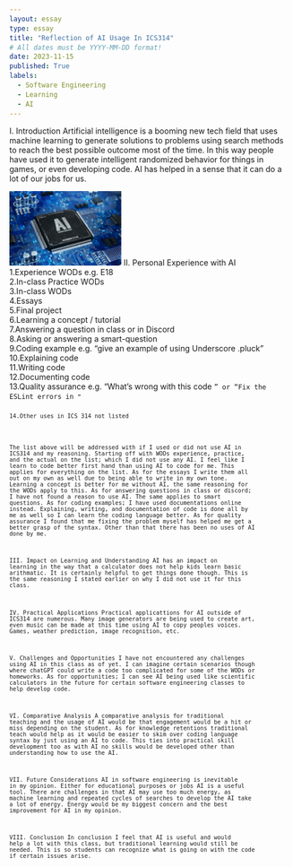 ```yaml
---
layout: essay
type: essay
title: "Reflection of AI Usage In ICS314"
# All dates must be YYYY-MM-DD format!
date: 2023-11-15
published: True
labels:
  - Software Engineering
  - Learning
  - AI
---
```

I. Introduction
Artificial intelligence is a booming new tech field that uses machine learning to generate solutions to problems
using search methods to reach the best possible outcome most of the time. In this way people have used it to 
generate intelligent randomized behavior for things in games, or even developing code. AI has helped in a sense
that it can do a lot of our jobs for us.

<img width="200px" class="rounded float-start pe-4" src="artificial-intelligence-AI-computer-chip.jpg">
II. Personal Experience with AI<br>
1.Experience WODs e.g. E18<br>
2.In-class Practice WODs<br>
3.In-class WODs<br>
4.Essays<br>
5.Final project<br>
6.Learning a concept / tutorial<br>
7.Answering a question in class or in Discord<br>
8.Asking or answering a smart-question<br>
9.Coding example e.g. “give an example of using Underscore .pluck”<br>
10.Explaining code<br>
11.Writing code<br>
12.Documenting code<br>
13.Quality assurance e.g. “What’s wrong with this code <code here>” or “Fix the ESLint errors in <code here>”<br>
14.Other uses in ICS 314 not listed<br>

  
The list above will be addressed with if I used or did not use AI in ICS314 and my reasoning. Starting off with WODs
experience, practice, and the actual on the list; which I did not use any AI. I feel like I learn to code better first
hand than using AI to code for me. This applies for everything on the list. As for the essays I write them all out on my own
as well due to being able to write in my own tone. Learning a concept is better for me without AI, the same reasoning for the WODs 
apply to this. As for answering questions in class or discord; I have not found a reason to use AI. The same applies 
to smart questions. As for coding examples; I have used documentations online instead. Explaining, writing, and documentation
of code is done all by me as well so I can learn the coding language better. As for quality assurance I found that me
fixing the problem myself has helped me get a better grasp of the syntax. Other than that there has been no uses of AI
done by me.

III. Impact on Learning and Understanding
AI has an impact on learning in the way that a calculator does not help kids learn basic arithmatic. It is certainly 
helpful to get things done though. This is the same reasoning I stated earlier on why I did not use it for this class.

IV. Practical Applications
Practical applicattions for AI outside of ICS314 are numerous. Many image generators are being used to create art, even
music can be made at this time using AI to copy peoples voices. Games, weather prediction, image recognition, etc.

V. Challenges and Opportunities
I have not encountered any challenges using AI in this class as of yet. I can imagine certain scenarios though where 
chatGPT could write a code too complicated for some of the WODs or homeworks. As for opportunities; I can see AI being 
used like scientific calculators in the future for certain software engineering classes to help develop code.

VI. Comparative Analysis
A comparative analysis for traditional teaching and the usage of AI would be that engagement would be a hit or miss 
depending on the student. As for knowledge retentions traditional teach would help as it would be easier to skim over
coding language syntax by just using an AI to code. This ties into practical skill development too as with AI no skills
would be developed other than understanding how to use the AI.

VII. Future Considerations
AI in software engineering is inevitable in my opinion. Either for educational purposes or jobs AI is a useful tool. There
are challenges in that AI may use too much energy, as machine learning and repeated cycles of searches to develop the AI take
a lot of energy. Energy would be my biggest concern and the best improvement for AI in my opinion.

VIII. Conclusion
In conclusion I feel that AI is useful and would help a lot with this class, but traditional learning would still be needed.
This is so students can recognize what is going on with the code if certain issues arise. 

